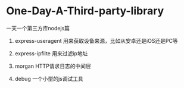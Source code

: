 # One-Day-A-Third-party-library
一天一个第三方库nodejs篇

1. express-useragent 
用来获取设备来源，比如从安卓还是iOS还是PC等

2. express-ipfilte
用来过滤ip地址

3. morgan 
HTTP请求日志的中间层

4. debug
一个小型的js调试工具
